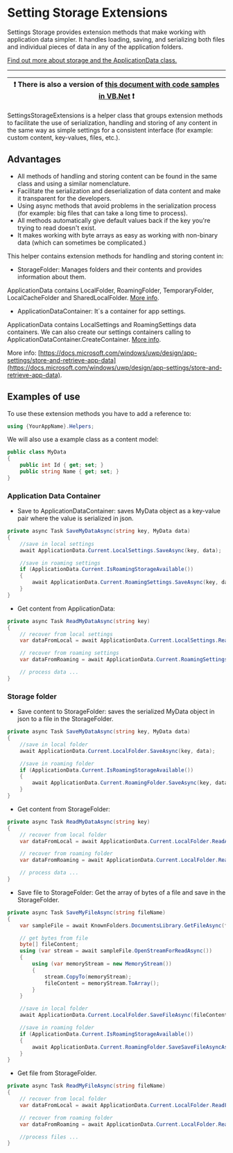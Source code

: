 # Setting Storage Extensions

Settings Storage provides extension methods that make working with application data simpler. It handles loading, saving, and serializing both files and individual pieces of data in any of the application folders.

[Find out more about storage and the ApplicationData class.](https://docs.microsoft.com/en-us/uwp/api/windows.storage.applicationdata)

---

:heavy_exclamation_mark: There is also a version of [this document with code samples in VB.Net](./setting-storage.vb.md) :heavy_exclamation_mark: |
----------------------------------------------------------------------------------------------------------------------------------------------- |

SettingsStorageExtensions is a helper class that groups extension methods to facilitate the use of serialization, handling and storing of any content in the same way as simple settings for a consistent interface (for example: custom content, key-values, files, etc.).

## Advantages

- All methods of handling and storing content can be found in the same class and using a similar nomenclature.
- Facilitate the serialization and deserialization of data content and make it transparent for the developers.
- Using async methods that avoid problems in the serialization process (for example: big files that can take a long time to process).
- All methods automatically give default values back if the key you're trying to read doesn't exist.
- It makes working with byte arrays as easy as working with non-binary data (which can sometimes be complicated.)

This helper contains extension methods for handling and storing content in:

- StorageFolder: Manages folders and their contents and provides information about them.

ApplicationData contains LocalFolder, RoamingFolder, TemporaryFolder, LocalCacheFolder and SharedLocalFolder. [More info](https://docs.microsoft.com/en-us/uwp/api/Windows.Storage.StorageFolder).

- ApplicationDataContainer: It´s a container for app settings.

ApplicationData contains LocalSettings and RoamingSettings data containers.
We can also create our settings containers calling to  ApplicationDataContainer.CreateContainer. [More info](https://docs.microsoft.com/uwp/api/windows.storage.applicationdatacontainer).

More info: [https://docs.microsoft.com/windows/uwp/design/app-settings/store-and-retrieve-app-data](https://docs.microsoft.com/windows/uwp/design/app-settings/store-and-retrieve-app-data).

## Examples of use

To use these extension methods you have to add a reference to:

```csharp
using {YourAppName}.Helpers;
```

We will also use a example class as a content model:

```csharp
public class MyData
{
    public int Id { get; set; }
    public string Name { get; set; }
}
```

### Application Data Container

- Save to ApplicationDataContainer: saves MyData object as a key-value pair where the value is serialized in json.

```csharp
private async Task SaveMyDataAsync(string key, MyData data)
{
    //save in local settings
    await ApplicationData.Current.LocalSettings.SaveAsync(key, data);

    //save in roaming settings
    if (ApplicationData.Current.IsRoamingStorageAvailable())
    {
        await ApplicationData.Current.RoamingSettings.SaveAsync(key, data);
    }
}
```

- Get content from ApplicationData:

```csharp
private async Task ReadMyDataAsync(string key)
{
    // recover from local settings
    var dataFromLocal = await ApplicationData.Current.LocalSettings.ReadAsync<MyData>(key);

    // recover from roaming settings
    var dataFromRoaming = await ApplicationData.Current.RoamingSettings.ReadAsync<MyData>(key);

    // process data ...
}
```

### Storage folder

- Save content to StorageFolder: saves the serialized MyData object in json to a file in the StorageFolder.

```csharp
private async Task SaveMyDataAsync(string key, MyData data)
{
    //save in local folder
    await ApplicationData.Current.LocalFolder.SaveAsync(key, data);

    //save in roaming folder
    if (ApplicationData.Current.IsRoamingStorageAvailable())
    {
        await ApplicationData.Current.RoamingFolder.SaveAsync(key, data);
    }
}
```

- Get content from StorageFolder:

```csharp
private async Task ReadMyDataAsync(string key)
{
    // recover from local folder
    var dataFromLocal = await ApplicationData.Current.LocalFolder.ReadAsync<MyData>(key);

    // recover from roaming folder
    var dataFromRoaming = await ApplicationData.Current.LocalFolder.ReadAsync<MyData>(key);

    // process data ...
}
```

- Save file to StorageFolder: Get the array of bytes of a file and save in the StorageFolder.

```csharp
private async Task SaveMyFileAsync(string fileName)
{
    var sampleFile = await KnownFolders.DocumentsLibrary.GetFileAsync(fileName);

    // get bytes from file
    byte[] fileContent;
    using (var stream = await sampleFile.OpenStreamForReadAsync())
    {
        using (var memoryStream = new MemoryStream())
        {
            stream.CopyTo(memoryStream);
            fileContent = memoryStream.ToArray();
        }
    }

    //save in local folder
    await ApplicationData.Current.LocalFolder.SaveFileAsync(fileContent, fileName);

    //save in roaming folder
    if (ApplicationData.Current.IsRoamingStorageAvailable())
    {
        await ApplicationData.Current.RoamingFolder.SaveSaveFileAsyncAsync(fileContent, fileName);
    }
}
```

- Get file from StorageFolder.

```csharp
private async Task ReadMyFileAsync(string fileName)
{
    // recover from local folder
    var dataFromLocal = await ApplicationData.Current.LocalFolder.ReadFileAsync(fileName);

    // recover from roaming folder
    var dataFromRoaming = await ApplicationData.Current.LocalFolder.ReadFileAsync(fileName);

    //process files ...
}
```

